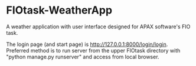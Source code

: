 # FIOtask-WeatherApp

A weather application with user interface designed for APAX software's FIO task.

The login page (and start page) is http://127.0.0.1:8000/login/login.
Preferred method is to run server from the upper FIOtask directory with "python manage.py runserver" and access from local browser.

